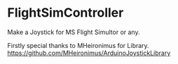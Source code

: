 # FlightSimController
Make a Joystick for MS Flight Simultor or any.

Firstly special thanks to MHeironimus for Library. https://github.com/MHeironimus/ArduinoJoystickLibrary
